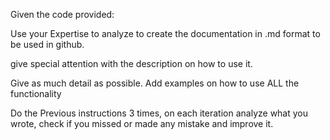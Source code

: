 Given the code provided:

Use your Expertise to analyze to create the documentation in .md format to be used in github.

give special attention with the description on how to use it.

Give as much detail as possible.
Add examples on how to use ALL the functionality

Do the Previous instructions 3 times, on each iteration analyze what you wrote, check if you missed or made any mistake and improve it.